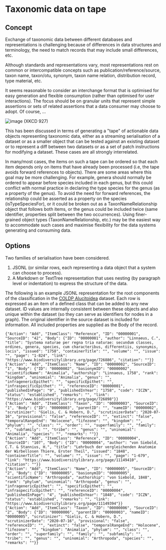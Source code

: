 # Taxonomic data on tape
## Concept
Exchange of taxonomic data between different databases and representations is challenging because of differences in data structures and terminology, the need to match records that may include small differences, etc.

Although standards and representations vary, most representations rest on common or intercompatible concepts such as publication/reference/source, taxon name, taxon/otu, synonym, taxon name relation, distribution record, type material, etc.

It seems reasonable to consider an interchange format that is optimised for easy generation and flexible consumption (rather than optimised for user interactions). The focus should be on granular units that represent simple assertions or sets of related assertions that a data consumer may choose to adopt. Of course, ...

![image](https://github.com/user-attachments/assets/e879441c-b429-40e9-ab31-37e74dfdbd14) (XKCD 927)

This has been discussed in terms of generating a "tape" of actionable data objects representing taxonomic data, either as a streaming serialisation of a dataset or as a smaller object that can be tested against an existing dataset or to represent a diff between two datasets or as a set of patch instructions for modifying a dataset. These cases are all strongly interrelated.

In many/most cases, the items on such a tape can be ordered so that each item depends only on items that have already been processed (i.e, the tape avoids forward references to objects). There are some areas where this goal may be more challenging. For example, genera should normally be ordered to appear before species included in each genus, but this could conflict with normal practice in declaring the type species for the genus (as a property of the genus). To avoid the need for forward references, the relationship could be asserted as a property on the species (isTypeSpeciesFor), or it could be broken out as a TaxonNameRelationship object that follows both items, or the genus could be included twice (same identifier, properties split between the two occurrences). Using finer-grained object types (TaxonNameRelationship, etc.) may be the easiest way to accommodate such cases and maximise flexibility for the data systems generating and consuming data.

## Options

Two families of serialisation have been considered.

1. JSONL (or similar rows, each representing a data object that a system can choose to process).
2. A Markdown or TextTree representation that uses nesting (by paragraph level or indentation) to express the structure of the data.

The following is an example JSONL representation for the root components of the classification in the [COLDP Alucitoidea](https://www.checklistbank.org/dataset/2207/about) dataset. Each row is expressed as an item of a defined class that can be added to any new dataset. ID values are internally consistent between these objects and also unique within the dataset (so they can serve as identifiers for nodes in a graph). The original identifier in the source dataset is included for information. All included properties are supplied as the Body of the record.
```
{"Action": "Add", "ItemClass": "Reference", "ID": "00000001", "SourceID": "42", "Body": {"ID": "00000001", "author": "Linnaeus, C.", "title": "Systema naturae per regna tria naturae: secundum classes, ordines, genera, species, cum characteribus, differentiis, synonymis, locis", "issued": "1758", "containerTitle": "", "volume": "", "issue": "", "page": "1-824", "link": "https://www.biodiversitylibrary.org/page/726886", "citation": ""}}
{"Action": "Add", "ItemClass": "Name", "ID": "00000002", "SourceID": "1", "Body": {"ID": "00000002", "basionymID": "00000002", "scientificName": "Animalia", "authorship": "Linnaeus, 1758", "rank": "kingdom", "uninomial": "Animalia", "genus": "", "infragenericEpithet": "", "specificEpithet": "", "infraspecificEpithet": "", "referenceID": "00000001", "publishedInPage": "9", "publishedInYear": "1758", "code": "ICZN", "status": "established", "remarks": "", "link": "https://www.biodiversitylibrary.org/page/726898"}}
{"Action": "Add", "ItemClass": "Taxon", "ID": "00000003", "SourceID": "1", "Body": {"ID": "00000003", "parentID": "", "nameID": "00000002", "scrutinizer": "Gielis, C. & Hobern, D.", "scrutinizerDate": "2020-07-16", "provisional": "false", "referenceID": "", "extinct": "false", "temporalRangeEnd": "Holocene", "lifezone": "", "kingdom": "", "phylum": "", "class": "", "order": "", "superfamily": "", "family": "", "subfamily": "", "tribe": "", "genus": "", "uninomial": "Animalia", "species": "", "remarks": ""}}
{"Action": "Add", "ItemClass": "Reference", "ID": "00000004", "SourceID": "107", "Body": {"ID": "00000004", "author": "von Siebold, C.T. & Stannius, H.", "title": "Lehrbuch der vergleichenden Anatomie der Wirbellosen Thiere, Erster Theil", "issued": "1848", "containerTitle": "", "volume": "", "issue": "", "page": "1-679", "link": "https://www.biodiversitylibrary.org/page/11149410", "citation": ""}}
{"Action": "Add", "ItemClass": "Name", "ID": "00000005", "SourceID": "2", "Body": {"ID": "00000005", "basionymID": "00000005", "scientificName": "Arthropoda", "authorship": "von Siebold, 1848", "rank": "phylum", "uninomial": "Arthropoda", "genus": "", "infragenericEpithet": "", "specificEpithet": "", "infraspecificEpithet": "", "referenceID": "00000004", "publishedInPage": "4", "publishedInYear": "1848", "code": "ICZN", "status": "established", "remarks": "", "link": "https://www.biodiversitylibrary.org/page/11149394"}}
{"Action": "Add", "ItemClass": "Taxon", "ID": "00000006", "SourceID": "2", "Body": {"ID": "00000006", "parentID": "00000003", "nameID": "00000005", "scrutinizer": "Gielis, C. & Hobern, D.", "scrutinizerDate": "2020-07-16", "provisional": "false", "referenceID": "", "extinct": "false", "temporalRangeEnd": "Holocene", "lifezone": "", "kingdom": "Animalia", "phylum": "", "class": "", "order": "", "superfamily": "", "family": "", "subfamily": "", "tribe": "", "genus": "", "uninomial": "Arthropoda", "species": "", "remarks": ""}}
```
